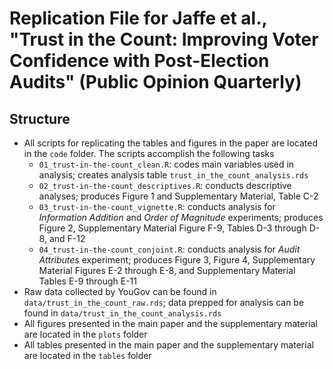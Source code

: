 # Replication File for Jaffe et al., "Trust in the Count: Improving Voter Confidence with Post-Election Audits" (Public Opinion Quarterly)

## Structure
* All scripts for replicating the tables and figures in the paper are located in the `code` folder. The scripts accomplish the following tasks
  * `01_trust-in-the-count_clean.R`: codes main variables used in analysis; creates analysis table `trust_in_the_count_analysis.rds`
  * `02_trust-in-the-count_descriptives.R`: conducts descriptive analyses; produces Figure 1 and Supplementary Material, Table C-2
  * `03_trust-in-the-count_vignette.R`: conducts analysis for *Information Addition* and *Order of Magnitude* experiments; produces Figure 2, Supplementary Material Figure F-9, Tables D-3 through D-8, and F-12
  * `04_trust-in-the-count_conjoint.R`: conducts analysis for *Audit Attributes* experiment; produces Figure 3, Figure 4, Supplementary Material Figures E-2 through E-8, and Supplementary Material Tables E-9 through E-11
* Raw data collected by YouGov can be found in `data/trust_in_the_count_raw.rds`; data prepped for analysis can be found in `data/trust_in_the_count_analysis.rds`
* All figures presented in the main paper and the supplementary material are located in the `plots` folder
* All tables presented in the main paper and the supplementary material are located in the `tables` folder